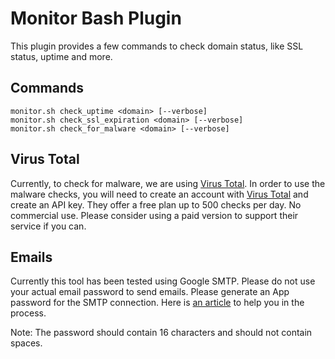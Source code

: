 # Monitor Bash Plugin 

This plugin provides a few commands to check domain status, like SSL status, uptime and more.

## Commands

```
monitor.sh check_uptime <domain> [--verbose]
monitor.sh check_ssl_expiration <domain> [--verbose]
monitor.sh check_for_malware <domain> [--verbose]
```

## Virus Total

Currently, to check for malware, we are using [Virus Total](https://www.virustotal.com/). In order to use the malware checks, you will need to create an account with [Virus Total](https://www.virustotal.com/) and create an API key. They offer a free plan up to 500 checks per day. No commercial use. Please consider using a paid version to support their service if you can. 

## Emails 

Currently this tool has been tested using Google SMTP. Please do not use your actual email password to send emails. Please generate an App password for the SMTP connection. Here is [an article](https://support.google.com/accounts/answer/185833) to help you in the process. 

Note: The password should contain 16 characters and should not contain spaces. 


